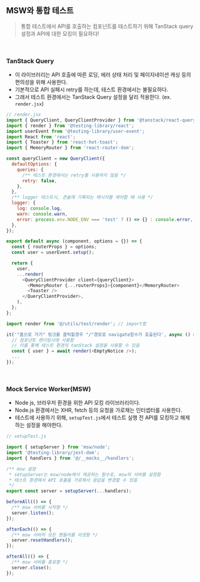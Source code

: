 ## MSW와 통합 테스트

> 통합 테스트에서 API를 호출하는 컴포넌트를 테스트하기 위해 TanStack query 설정과 API에 대한 모킹이 필요하다!

<br/>

### TanStack Query

- 이 라이브러리는 API 호출에 따른 로딩, 에러 상태 처리 및 페이지네이션 캐싱 등의 편의성을 위해 사용한다.
- 기본적으로 API 실패시 retry를 하는데, 테스트 환경에서는 불필요하다.
- 그래서 테스트 환경에서는 TanStack Query 설정을 달리 적용한다. (ex. `render.jsx`)

```js
// render.jsx
import { QueryClient, QueryClientProvider } from '@tanstack/react-query';
import { render } from '@testing-library/react';
import userEvent from '@testing-library/user-event';
import React from 'react';
import { Toaster } from 'react-hot-toast';
import { MemoryRouter } from 'react-router-dom';

const queryClient = new QueryClient({
  defaultOptions: {
    queries: {
      /** 테스트 환경에서는 retry를 사용하지 않음 */
      retry: false,
    },
  },
  /** logger 테스트시, 콘솔에 기록되는 메시지를 제어할 때 사용 */
  logger: {
    log: console.log,
    warn: console.warn,
    error: process.env.NODE_ENV === 'test' ? () => {} : console.error,
  },
});

export default async (component, options = {}) => {
  const { routerProps } = options;
  const user = userEvent.setup();

  return {
    user,
    ...render(
      <QueryClientProvider client={queryClient}>
        <MemoryRouter {...routerProps}>{component}</MemoryRouter>
        <Toaster />
      </QueryClientProvider>,
    ),
  };
};
```

```js
import render from '@/utils/test/render'; // import함

it('"홈으로 가기" 링크를 클릭할경우 "/"경로로 navigate함수가 호출된다', async () => {
  // 컴포넌트 렌더링시에 사용함
  // 이를 통해 테스트 환경의 tanStack 설정을 사용할 수 있음
  const { user } = await render(<EmptyNotice />);
  ...
});

```

<br/>

### Mock Service Worker(MSW)

- Node js, 브라우저 환경을 위한 API 모킹 라이브러리이다.
- Node.js 환경에서는 XHR, fetch 등의 요청을 가로채는 인터셉터를 사용한다.
- 테스트에 사용하기 위해, `setupTest.js`에서 테스트 실행 전 API를 모킹하고 해제하는 설정을 해야한다.

```js
// setupTest.js

import { setupServer } from 'msw/node';
import '@testing-library/jest-dom';
import { handlers } from '@/__mocks__/handlers';

/** msw 설정
 * setupServer는 msw/node에서 제공하는 함수로, msw의 서버를 설정함
 * 테스트 환경에서 API 호출을 가로채서 응답을 변경할 수 있음
 */
export const server = setupServer(...handlers);

beforeAll(() => {
  /** msw 서버를 시작함 */
  server.listen();
});

afterEach(() => {
  /** msw 서버의 모든 핸들러를 리셋함 */
  server.resetHandlers();
});

afterAll(() => {
  /** msw 서버를 종료함 */
  server.close();
});
```
